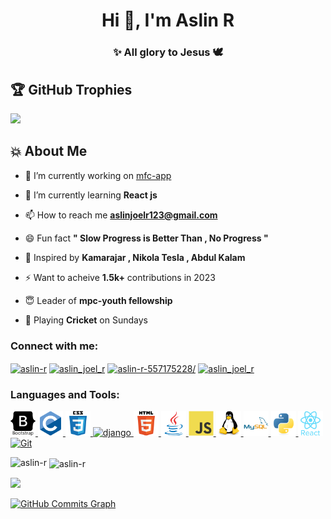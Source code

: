 <h1 align="center">Hi 👋, I'm Aslin R</h1>
<h3 align="center">✨ All glory to <b>Jesus</b> 🕊️</h3>

## 🏆 GitHub Trophies
![](https://github-profile-trophy.vercel.app/?username=aslin-r&theme=monokai&no-frame=false&no-bg=false&margin-w=4)

## 💥 About Me 
- 🔭 I’m currently working on [mfc-app](https://github.com/MazhaiTech/mfc-app)

- 🌱 I’m currently learning **React js**

- 📫 How to reach me **aslinjoelr123@gmail.com**

- 😄 Fun fact **" Slow Progress is Better Than , No Progress "**
- 🚀 Inspired by **Kamarajar , Nikola Tesla , Abdul Kalam**
- ⚡ Want to acheive **1.5k+** contributions in 2023
- 😇 Leader of **mpc-youth fellowship**
- 🏏 Playing **Cricket** on Sundays


<h3 align="left">Connect with me:</h3>
<p align="left">
<a href="https://codepen.io/aslin-r" target="blank"><img align="center" src="https://raw.githubusercontent.com/rahuldkjain/github-profile-readme-generator/master/src/images/icons/Social/codepen.svg" alt="aslin-r" height="30" width="40" /></a>
<a href="https://twitter.com/aslin_joel_r" target="blank"><img align="center" src="https://raw.githubusercontent.com/rahuldkjain/github-profile-readme-generator/master/src/images/icons/Social/twitter.svg" alt="aslin_joel_r" height="30" width="40" /></a>
<a href="https://linkedin.com/in/aslin-r-557175228/" target="blank"><img align="center" src="https://raw.githubusercontent.com/rahuldkjain/github-profile-readme-generator/master/src/images/icons/Social/linked-in-alt.svg" alt="aslin-r-557175228/" height="30" width="40" /></a>
<a href="https://instagram.com/aslin_joel_r" target="blank"><img align="center" src="https://raw.githubusercontent.com/rahuldkjain/github-profile-readme-generator/master/src/images/icons/Social/instagram.svg" alt="aslin_joel_r" height="30" width="40" /></a>
</p>

<h3 align="left">Languages and Tools:</h3>
<p align="left"> <a href="https://getbootstrap.com" target="_blank" rel="noreferrer"> <img src="https://raw.githubusercontent.com/devicons/devicon/master/icons/bootstrap/bootstrap-plain-wordmark.svg" alt="bootstrap" width="40" height="40"/> </a> <a href="https://www.cprogramming.com/" target="_blank" rel="noreferrer"> <img src="https://raw.githubusercontent.com/devicons/devicon/master/icons/c/c-original.svg" alt="c" width="40" height="40"/> </a> <a href="https://www.w3schools.com/css/" target="_blank" rel="noreferrer"> <img src="https://raw.githubusercontent.com/devicons/devicon/master/icons/css3/css3-original-wordmark.svg" alt="css3" width="40" height="40"/> </a> <a href="https://www.djangoproject.com/" target="_blank" rel="noreferrer"> <img src="https://cdn.worldvectorlogo.com/logos/django.svg" alt="django" width="40" height="40"/> </a> <a href="https://www.w3.org/html/" target="_blank" rel="noreferrer"> <img src="https://raw.githubusercontent.com/devicons/devicon/master/icons/html5/html5-original-wordmark.svg" alt="html5" width="40" height="40"/> </a> <a href="https://www.java.com" target="_blank" rel="noreferrer"> <img src="https://raw.githubusercontent.com/devicons/devicon/master/icons/java/java-original.svg" alt="java" width="40" height="40"/> </a> <a href="https://developer.mozilla.org/en-US/docs/Web/JavaScript" target="_blank" rel="noreferrer"> <img src="https://raw.githubusercontent.com/devicons/devicon/master/icons/javascript/javascript-original.svg" alt="javascript" width="40" height="40"/> </a> <a href="https://www.linux.org/" target="_blank" rel="noreferrer"> <img src="https://raw.githubusercontent.com/devicons/devicon/master/icons/linux/linux-original.svg" alt="linux" width="40" height="40"/> </a> <a href="https://www.mysql.com/" target="_blank" rel="noreferrer"> <img src="https://raw.githubusercontent.com/devicons/devicon/master/icons/mysql/mysql-original-wordmark.svg" alt="mysql" width="40" height="40"/> </a> <a href="https://www.python.org" target="_blank" rel="noreferrer"> <img src="https://raw.githubusercontent.com/devicons/devicon/master/icons/python/python-original.svg" alt="python" width="40" height="40"/> </a> 
<a href="https://reactjs.org/" target="_blank" rel="noreferrer"> <img src="https://raw.githubusercontent.com/devicons/devicon/master/icons/react/react-original-wordmark.svg" alt="react" width="40" height="40"/> </a><a href="https://git-scm.com/" target="_blank" rel="noreferrer"><img src="https://raw.githubusercontent.com/danielcranney/readme-generator/main/public/icons/skills/git-colored.svg" width="36" height="36" alt="Git" /></a>

</p>

<p><img align="left" src="https://github-readme-stats.vercel.app/api/top-langs?username=aslin-r&show_icons=true&locale=en&layout=compact" alt="aslin-r" /></p>

<p>&nbsp;<img align="center" src="https://github-readme-stats.vercel.app/api?username=aslin-r&show_icons=true&locale=en" alt="aslin-r" /></p>

<p><a href="http://www.github.com/aslin-r"><img src="https://github-readme-streak-stats.herokuapp.com/?user=aslin-r&stroke=a855f7&background=FFFFFF&ring=FF0000&fire=FF0000&currStreakNum=FF0000&currStreakLabel=22c55e&sideNums=a855f7&sideLabels=a855f7&dates=a855f7&hide_border=true" /></a>
</p>

<a href="http://www.github.com/aslin-r"><img src="https://github-readme-activity-graph.vercel.app/graph?username=aslin-r&bg_color=ffffff&color=a855f7&line=90EE90&point=006400&area_color=ffffff&area=true&hide_border=true&custom_title=GitHub%20Commits%20Graph" alt="GitHub Commits Graph" /></a>

